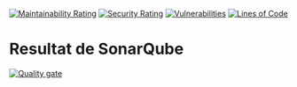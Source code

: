 [![Maintainability Rating](http://api.transfer-flow.studio:9000/api/project_badges/measure?project=transfer-flow-inc_t-flow_AYpf8p8Ib4ZyWMENNQS6&metric=sqale_rating&token=sqb_5c366527d2e3b619d1caddca648e6427dc9cc63c)](http://api.transfer-flow.studio:9000/dashboard?id=transfer-flow-inc_t-flow_AYpf8p8Ib4ZyWMENNQS6)
[![Security Rating](http://api.transfer-flow.studio:9000/api/project_badges/measure?project=transfer-flow-inc_t-flow_AYpf8p8Ib4ZyWMENNQS6&metric=security_rating&token=sqb_5c366527d2e3b619d1caddca648e6427dc9cc63c)](http://api.transfer-flow.studio:9000/dashboard?id=transfer-flow-inc_t-flow_AYpf8p8Ib4ZyWMENNQS6)
[![Vulnerabilities](http://api.transfer-flow.studio:9000/api/project_badges/measure?project=transfer-flow-inc_t-flow_AYpf8p8Ib4ZyWMENNQS6&metric=vulnerabilities&token=sqb_5c366527d2e3b619d1caddca648e6427dc9cc63c)](http://api.transfer-flow.studio:9000/dashboard?id=transfer-flow-inc_t-flow_AYpf8p8Ib4ZyWMENNQS6)
[![Lines of Code](http://api.transfer-flow.studio:9000/api/project_badges/measure?project=transfer-flow-inc_t-flow_AYpf8p8Ib4ZyWMENNQS6&metric=ncloc&token=sqb_5c366527d2e3b619d1caddca648e6427dc9cc63c)](http://api.transfer-flow.studio:9000/dashboard?id=transfer-flow-inc_t-flow_AYpf8p8Ib4ZyWMENNQS6)

# **Resultat de SonarQube**

[![Quality gate](http://api.transfer-flow.studio:9000/api/project_badges/quality_gate?project=transfer-flow-inc_t-flow_AYpf8p8Ib4ZyWMENNQS6&token=sqb_5c366527d2e3b619d1caddca648e6427dc9cc63c)](http://api.transfer-flow.studio:9000/dashboard?id=transfer-flow-inc_t-flow_AYpf8p8Ib4ZyWMENNQS6)

